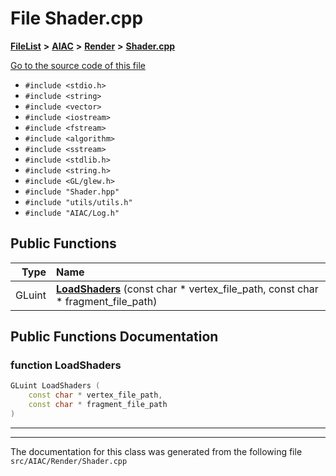

# File Shader.cpp



[**FileList**](files.md) **>** [**AIAC**](dir_21da83368f7816722f2b707a7b03c84f.md) **>** [**Render**](dir_4231f99b70cbd7a69a19f070b3954fcb.md) **>** [**Shader.cpp**](Shader_8cpp.md)

[Go to the source code of this file](Shader_8cpp_source.md)



* `#include <stdio.h>`
* `#include <string>`
* `#include <vector>`
* `#include <iostream>`
* `#include <fstream>`
* `#include <algorithm>`
* `#include <sstream>`
* `#include <stdlib.h>`
* `#include <string.h>`
* `#include <GL/glew.h>`
* `#include "Shader.hpp"`
* `#include "utils/utils.h"`
* `#include "AIAC/Log.h"`





































## Public Functions

| Type | Name |
| ---: | :--- |
|  GLuint | [**LoadShaders**](#function-loadshaders) (const char \* vertex\_file\_path, const char \* fragment\_file\_path) <br> |




























## Public Functions Documentation




### function LoadShaders 

```C++
GLuint LoadShaders (
    const char * vertex_file_path,
    const char * fragment_file_path
) 
```




<hr>

------------------------------
The documentation for this class was generated from the following file `src/AIAC/Render/Shader.cpp`

